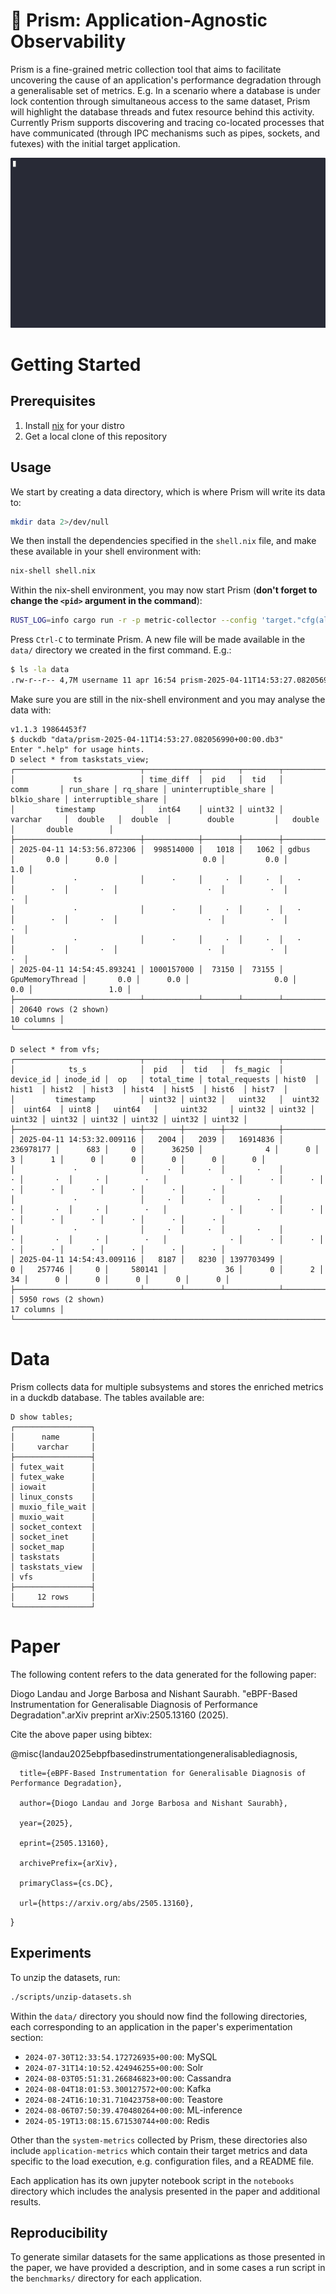 # 🔎 Prism: Application-Agnostic Observability

Prism is a fine-grained metric collection tool that aims to facilitate uncovering the cause of an application's performance degradation through a generalisable set of metrics. E.g. In a scenario where a database is under lock contention through simultaneous access to the same dataset, Prism will highlight the database threads and futex resource behind this activity. Currently Prism supports discovering and tracing co-located processes that have communicated (through IPC mechanisms such as pipes, sockets, and futexes) with the initial target application.

![demo](docs/demo.gif)

# Getting Started

## Prerequisites

1. Install [nix](https://nixos.org/download/) for your distro
2. Get a local clone of this repository

## Usage

We start by creating a data directory, which is where Prism will write its data to: 

```bash
mkdir data 2>/dev/null
```

We then install the dependencies specified in the `shell.nix` file, and make these available in your shell environment with:
```bash
nix-shell shell.nix
```

Within the nix-shell environment, you may now start Prism (**don't forget to change the `<pid>` argument in the command**): 
```bash
RUST_LOG=info cargo run -r -p metric-collector --config 'target."cfg(all())".runner="sudo -E"' -- --pids <pid>
```

Press `Ctrl-C` to terminate Prism. A new file will be made available in the `data/` directory we created in the first command. E.g.:
```bash
$ ls -la data
.rw-r--r-- 4,7M username 11 apr 16:54 prism-2025-04-11T14:53:27.082056990+00:00.db3
```

Make sure you are still in the nix-shell environment and you may analyse the data with:
```
v1.1.3 19864453f7
$ duckdb "data/prism-2025-04-11T14:53:27.082056990+00:00.db3"
Enter ".help" for usage hints.
D select * from taskstats_view;
┌────────────────────────────┬────────────┬────────┬────────┬─────────────────┬───────────┬──────────┬───────────────────────┬─────────────┬─────────────────────┐
│             ts             │ time_diff  │  pid   │  tid   │      comm       │ run_share │ rq_share │ uninterruptible_share │ blkio_share │ interruptible_share │
│         timestamp          │   int64    │ uint32 │ uint32 │     varchar     │  double   │  double  │        double         │   double    │       double        │
├────────────────────────────┼────────────┼────────┼────────┼─────────────────┼───────────┼──────────┼───────────────────────┼─────────────┼─────────────────────┤
│ 2025-04-11 14:53:56.872306 │  998514000 │   1018 │   1062 │ gdbus           │       0.0 │      0.0 │                   0.0 │         0.0 │                 1.0 │
│             ·              │      ·     │     ·  │     ·  │   ·             │        ·  │       ·  │                    ·  │          ·  │                  ·  │
│             ·              │      ·     │     ·  │     ·  │   ·             │        ·  │       ·  │                    ·  │          ·  │                  ·  │
│             ·              │      ·     │     ·  │     ·  │   ·             │        ·  │       ·  │                    ·  │          ·  │                  ·  │
│ 2025-04-11 14:54:45.893241 │ 1000157000 │  73150 │  73155 │ GpuMemoryThread │       0.0 │      0.0 │                   0.0 │         0.0 │                 1.0 │
├────────────────────────────┴────────────┴────────┴────────┴─────────────────┴───────────┴──────────┴───────────────────────┴─────────────┴─────────────────────┤
│ 20640 rows (2 shown)                                                                                                                                10 columns │
└────────────────────────────────────────────────────────────────────────────────────────────────────────────────────────────────────────────────────────────────┘

D select * from vfs;
┌────────────────────────────┬────────┬────────┬────────────┬───────────┬──────────┬───────┬────────────┬────────────────┬────────┬────────┬────────┬────────┬────────┬────────┬────────┬────────┐
│            ts_s            │  pid   │  tid   │  fs_magic  │ device_id │ inode_id │  op   │ total_time │ total_requests │ hist0  │ hist1  │ hist2  │ hist3  │ hist4  │ hist5  │ hist6  │ hist7  │
│         timestamp          │ uint32 │ uint32 │   uint32   │  uint32   │  uint64  │ uint8 │   uint64   │     uint32     │ uint32 │ uint32 │ uint32 │ uint32 │ uint32 │ uint32 │ uint32 │ uint32 │
├────────────────────────────┼────────┼────────┼────────────┼───────────┼──────────┼───────┼────────────┼────────────────┼────────┼────────┼────────┼────────┼────────┼────────┼────────┼────────┤
│ 2025-04-11 14:53:32.009116 │   2004 │   2039 │   16914836 │ 236978177 │      683 │     0 │      36250 │              4 │      0 │      3 │      1 │      0 │      0 │      0 │      0 │      0 │
│             ·              │     ·  │     ·  │       ·    │         · │       ·  │     · │        ·   │              · │      · │      · │      · │      · │      · │      · │      · │      · │
│             ·              │     ·  │     ·  │       ·    │         · │       ·  │     · │        ·   │              · │      · │      · │      · │      · │      · │      · │      · │      · │
│             ·              │     ·  │     ·  │       ·    │         · │       ·  │     · │        ·   │              · │      · │      · │      · │      · │      · │      · │      · │      · │
│ 2025-04-11 14:54:43.009116 │   8187 │   8230 │ 1397703499 │         0 │   257746 │     0 │     580141 │             36 │      0 │      2 │     34 │      0 │      0 │      0 │      0 │      0 │
├────────────────────────────┴────────┴────────┴────────────┴───────────┴──────────┴───────┴────────────┴────────────────┴────────┴────────┴────────┴────────┴────────┴────────┴────────┴────────┤
│ 5950 rows (2 shown)                                                                                                                                                                 17 columns │
└────────────────────────────────────────────────────────────────────────────────────────────────────────────────────────────────────────────────────────────────────────────────────────────────┘
```

# Data

Prism collects data for multiple subsystems and stores the enriched metrics in a duckdb database. The tables available are:
```
D show tables;
┌─────────────────┐
│      name       │
│     varchar     │
├─────────────────┤
│ futex_wait      │
│ futex_wake      │
│ iowait          │
│ linux_consts    │
│ muxio_file_wait │
│ muxio_wait      │
│ socket_context  │
│ socket_inet     │
│ socket_map      │
│ taskstats       │
│ taskstats_view  │
│ vfs             │
├─────────────────┤
│     12 rows     │
└─────────────────┘
```

# Paper

The following content refers to the data generated for the following paper:

Diogo Landau and Jorge Barbosa and Nishant Saurabh. "eBPF-Based Instrumentation for Generalisable Diagnosis of Performance Degradation".arXiv preprint arXiv:2505.13160 (2025).

Cite the above paper using bibtex:

@misc{landau2025ebpfbasedinstrumentationgeneralisablediagnosis,

      title={eBPF-Based Instrumentation for Generalisable Diagnosis of Performance Degradation}, 
      
      author={Diogo Landau and Jorge Barbosa and Nishant Saurabh},
      
      year={2025},
      
      eprint={2505.13160},
      
      archivePrefix={arXiv},
      
      primaryClass={cs.DC},
      
      url={https://arxiv.org/abs/2505.13160}, 
      
}

## Experiments

To unzip the datasets, run: 
```bash
./scripts/unzip-datasets.sh
```

Within the `data/` directory you should now find the following directories, each corresponding to an application in the paper's experimentation section:

* `2024-07-30T12:33:54.172726935+00:00`: MySQL
* `2024-07-31T14:10:52.424946255+00:00`: Solr
* `2024-08-03T05:51:31.266846823+00:00`: Cassandra
* `2024-08-04T18:01:53.300127572+00:00`: Kafka
* `2024-08-24T16:10:31.710423758+00:00`: Teastore
* `2024-08-06T07:50:39.470480264+00:00`: ML-inference
* `2024-05-19T13:08:15.671530744+00:00`: Redis

Other than the `system-metrics` collected by Prism, these directories also include `application-metrics` which contain their target metrics and data specific to the load execution, e.g. configuration files, and a README file.

Each application has its own jupyter notebook script in the `notebooks` directory which includes the analysis presented in the paper and additional results.

## Reproducibility

To generate similar datasets for the same applications as those presented in the paper, we have provided a description, and in some cases a run script in the `benchmarks/` directory for each application.
